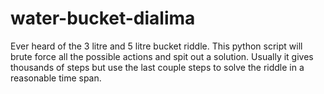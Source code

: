 # water-bucket-dialima
Ever heard of the 3 litre and 5 litre bucket riddle. This python script will brute force all the possible actions and spit out a solution. Usually it gives thousands of steps but use the last couple steps to solve the riddle in a reasonable time span.
